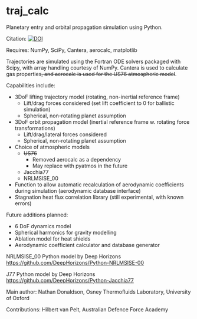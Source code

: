 # traj_calc
Planetary entry and orbital propagation simulation using Python.

Citation: [![DOI](https://zenodo.org/badge/21491/Nate28/traj_calc.svg)](https://zenodo.org/badge/latestdoi/21491/Nate28/traj_calc)

Requires: NumPy, SciPy, Cantera, aerocalc, matplotlib

Trajectories are simulated using the Fortran ODE solvers packaged with Scipy, with array handling courtesy of NumPy.  Cantera is used to calculate gas properties~~, and aerocalc is used for the US76 atmospheric model~~.  

Capabilities include:
+ 3DoF lifting trajectory model (rotating, non-inertial reference frame)
	+ Lift/drag forces considered (set lift coefficient to 0 for ballistic simulation)
	+ Spherical, non-rotating planet assumption
+ 3DoF orbit propagation model (inertial reference frame w. rotating force transformations)
	+ Lift/drag/lateral forces considered
	+ Spherical, non-rotating planet assumption
+ Choice of atmospheric models 
	+ ~~US76~~ 
		+ Removed aerocalc as a dependency
		+ May replace with pyatmos in the future
	+ Jacchia77
	+ NRLMSISE_00
+ Function to allow automatic recalculation of aerodynamic coefficients during simulation (aerodynamic database interface)
+ Stagnation heat flux correlation library (still experimental, with known errors)
	
Future additions planned:
+ 6 DoF dynamics model
+ Spherical harmonics for gravity modelling
+ Ablation model for heat shields
+ Aerodynamic coefficient calculator and database generator

NRLMSISE_00 Python model by Deep Horizons
https://github.com/DeepHorizons/Python-NRLMSISE-00

J77 Python model by Deep Horizons
https://github.com/DeepHorizons/Python-Jacchia77

Main author: Nathan Donaldson, Osney Thermofluids Laboratory, University of Oxford

Contributions: Hilbert van Pelt, Australian Defence Force Academy
